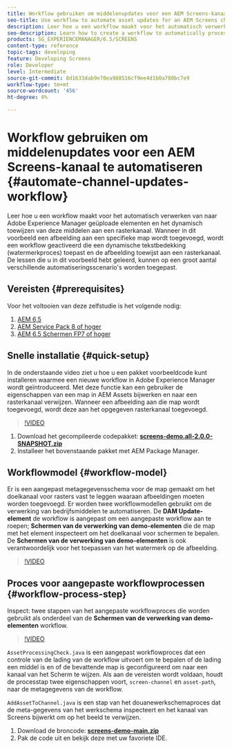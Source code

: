 ```yaml
---
title: Workflow gebruiken om middelenupdates voor een AEM Screens-kanaal te automatiseren
seo-title: Use workflow to automate asset updates for an AEM Screens channel
description: Leer hoe u een workflow maakt voor het automatisch verwerken van naar Adobe Experience Manager geüploade elementen en het dynamisch toewijzen van deze middelen aan een rasterkanaal. In dit voorbeeld wordt een workflow geactiveerd die een dynamisch watermerk toepast en de afbeelding toewijst aan een rasterkanaal wanneer een afbeelding aan een specifieke map wordt toegevoegd. De lessen die u in dit voorbeeld hebt geleerd, kunnen op een groot aantal verschillende automatiseringsscenario's worden toegepast.
seo-description: Learn how to create a workflow to automatically process assets uploaded to Adobe Experience Manager and dynamically assign them to a Screens channel. In this example when an image is added to a specific folder, a workflow is triggered that applies a dynamic watermark and assigns the image to a Screens channel. Lessons learned from this example can be applied to a wide variety of automation scenarios.
products: SG_EXPERIENCEMANAGER/6.5/SCREENS
content-type: reference
topic-tags: developing
feature: Developing Screens
role: Developer
level: Intermediate
source-git-commit: 8d1633dab9e70ea988516cf9ee4d1b0a780bc7e9
workflow-type: tm+mt
source-wordcount: '456'
ht-degree: 0%

---
```



# Workflow gebruiken om middelenupdates voor een AEM Screens-kanaal te automatiseren {#automate-channel-updates-workflow}

Leer hoe u een workflow maakt voor het automatisch verwerken van naar Adobe Experience Manager geüploade elementen en het dynamisch toewijzen van deze middelen aan een rasterkanaal. Wanneer in dit voorbeeld een afbeelding aan een specifieke map wordt toegevoegd, wordt een workflow geactiveerd die een dynamische tekstbedekking (watermerkproces) toepast en de afbeelding toewijst aan een rasterkanaal. De lessen die u in dit voorbeeld hebt geleerd, kunnen op een groot aantal verschillende automatiseringsscenario&#39;s worden toegepast.

## Vereisten {#prerequisites}

Voor het voltooien van deze zelfstudie is het volgende nodig:

1. [AEM 6,5](https://experienceleague.adobe.com/docs/experience-manager-65.html)
1. [AEM Service Pack 8 of hoger](https://experienceleague.adobe.com/docs/experience-manager-65/release-notes/service-pack/sp-release-notes.html)
1. [AEM 6.5 Schermen FP7 of hoger](https://experienceleague.adobe.com/docs/experience-manager-screens/user-guide/release-notes/release-notes-fp-202103.html)

## Snelle installatie {#quick-setup}

In de onderstaande video ziet u hoe u een pakket voorbeeldcode kunt installeren waarmee een nieuwe workflow in Adobe Experience Manager wordt geïntroduceerd. Met deze functie kan een gebruiker de eigenschappen van een map in AEM Assets bijwerken en naar een rasterkanaal verwijzen. Wanneer een afbeelding aan die map wordt toegevoegd, wordt deze aan het opgegeven rasterkanaal toegevoegd.

>[!VIDEO](https://video.tv.adobe.com/v/333174/?quality=12&learn=on)

1. Download het gecompileerde codepakket: **[screens-demo.all-2.0.0-SNAPSHOT.zip](./assets/screens-demo.all-2.0.0-SNAPSHOT.zip)**
1. Installeer het bovenstaande pakket met AEM Package Manager.

## Workflowmodel {#workflow-model}

Er is een aangepast metagegevensschema voor de map gemaakt om het doelkanaal voor rasters vast te leggen waaraan afbeeldingen moeten worden toegevoegd. Er worden twee workflowmodellen gebruikt om de verwerking van bedrijfsmiddelen te automatiseren. De **DAM Update-element** de workflow is aangepast om een aangepaste workflow aan te roepen; **Schermen van de verwerking van demo-elementen** die de map met het element inspecteert om het doelkanaal voor schermen te bepalen. De **Schermen van de verwerking van demo-elementen** is ook verantwoordelijk voor het toepassen van het watermerk op de afbeelding.

>[!VIDEO](https://video.tv.adobe.com/v/333175/?quality=12&learn=on)

## Proces voor aangepaste workflowprocessen {#workflow-process-step}

Inspect: twee stappen van het aangepaste workflowproces die worden gebruikt als onderdeel van de **Schermen van de verwerking van demo-elementen** workflow.

>[!VIDEO](https://video.tv.adobe.com/v/333179/?quality=12&learn=on)

`AssetProcessingCheck.java` is een aangepast workflowproces dat een controle van de lading van de workflow uitvoert om te bepalen of de lading een middel is en of de bevattende map is geconfigureerd om naar een kanaal van het Scherm te wijzen. Als aan de vereisten wordt voldaan, houdt de processtap twee eigenschappen voort, `screen-channel` en `asset-path`, naar de metagegevens van de workflow.

`AddAssetToChannel.java` is een stap van het douanewerkschemaproces dat de meta-gegevens van het werkschema inspecteert en het kanaal van Screens bijwerkt om op het beeld te verwijzen.

1. Download de broncode: **[screens-demo-main.zip](./assets/screens-demo-main.zip)**
1. Pak de code uit en bekijk deze met uw favoriete IDE.
